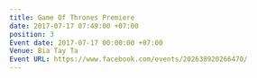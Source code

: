 ```yaml
---
title: Game Of Thrones Premiere
date: 2017-07-17 07:49:00 +07:00
position: 3
Event date: 2017-07-17 00:00:00 +07:00
Venue: Bia Tay Ta
Event URL: https://www.facebook.com/events/202638920266470/
---
```


